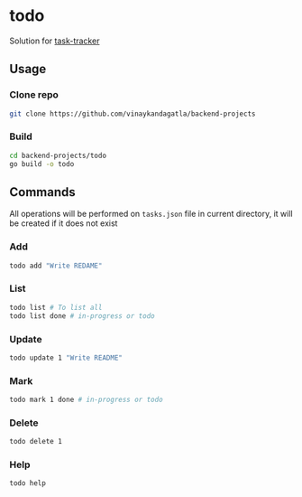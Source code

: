 # todo

Solution for [task-tracker](https://roadmap.sh/projects/task-tracker)

## Usage

### Clone repo

```bash
git clone https://github.com/vinaykandagatla/backend-projects
```

### Build

```bash
cd backend-projects/todo
go build -o todo
```

## Commands

All operations will be performed on `tasks.json` file in current directory, it will be created if it does not exist

### Add

```bash
todo add "Write REDAME"
```

### List

```bash
todo list # To list all
todo list done # in-progress or todo
```

### Update

```bash
todo update 1 "Write README"
```

### Mark

```bash
todo mark 1 done # in-progress or todo
```

### Delete

```bash
todo delete 1
```

### Help

```bash
todo help
```
